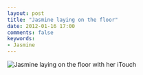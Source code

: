 ```yaml
---
layout: post
title: "Jasmine laying on the floor"
date: 2012-01-16 17:00
comments: false
keywords: 
- Jasmine
---
```

![Jasmine laying on the floor with her iTouch](http://media.eick.us/media/photographs/2012/2012-01-14/2012-01-14-at-19.44.22.jpg)


